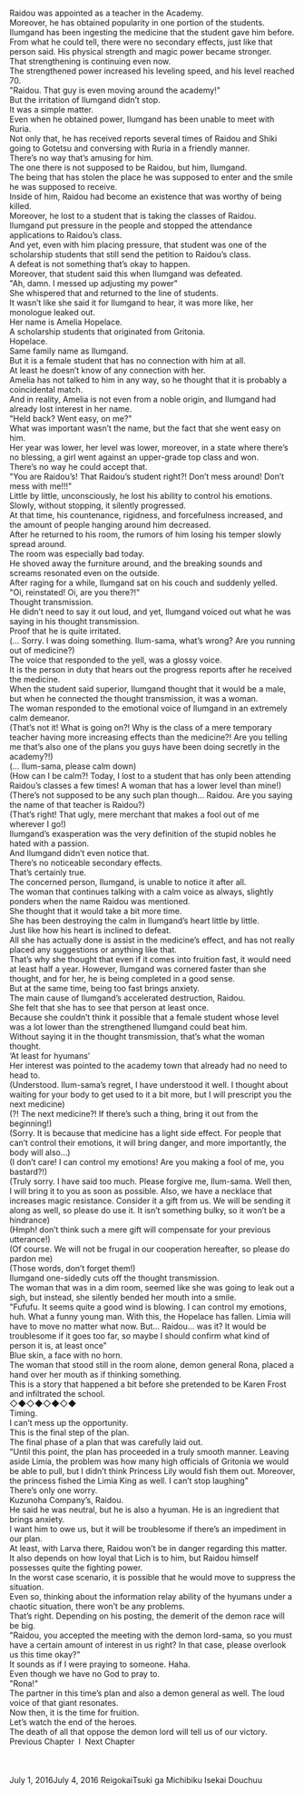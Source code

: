 <br/>
Raidou was appointed as a teacher in the Academy.<br/>
Moreover, he has obtained popularity in one portion of the students.<br/>
Ilumgand has been ingesting the medicine that the student gave him before.<br/>
From what he could tell, there were no secondary effects, just like that person said. His physical strength and magic power became stronger.<br/>
That strengthening is continuing even now.<br/>
The strengthened power increased his leveling speed, and his level reached 70.<br/>
"Raidou. That guy is even moving around the academy!"<br/>
But the irritation of Ilumgand didn’t stop.<br/>
It was a simple matter.<br/>
Even when he obtained power, Ilumgand has been unable to meet with Ruria.<br/>
Not only that, he has received reports several times of Raidou and Shiki going to Gotetsu and conversing with Ruria in a friendly manner.<br/>
There’s no way that’s amusing for him.<br/>
The one there is not supposed to be Raidou, but him, Ilumgand.<br/>
The being that has stolen the place he was supposed to enter and the smile he was supposed to receive.<br/>
Inside of him, Raidou had become an existence that was worthy of being killed.<br/>
Moreover, he lost to a student that is taking the classes of Raidou.<br/>
Ilumgand put pressure in the people and stopped the attendance applications to Raidou’s class.<br/>
And yet, even with him placing pressure, that student was one of the scholarship students that still send the petition to Raidou’s class.<br/>
A defeat is not something that’s okay to happen.<br/>
Moreover, that student said this when Ilumgand was defeated.<br/>
"Ah, damn. I messed up adjusting my power"<br/>
She whispered that and returned to the line of students.<br/>
It wasn’t like she said it for Ilumgand to hear, it was more like, her monologue leaked out.<br/>
Her name is Amelia Hopelace.<br/>
A scholarship students that originated from Gritonia.<br/>
Hopelace.<br/>
Same family name as Ilumgand.<br/>
But it is a female student that has no connection with him at all.<br/>
At least he doesn’t know of any connection with her.<br/>
Amelia has not talked to him in any way, so he thought that it is probably a coincidental match.<br/>
And in reality, Amelia is not even from a noble origin, and Ilumgand had already lost interest in her name.<br/>
"Held back? Went easy, on me?"<br/>
What was important wasn’t the name, but the fact that she went easy on him.<br/>
Her year was lower, her level was lower, moreover, in a state where there’s no blessing, a girl went against an upper-grade top class and won.<br/>
There’s no way he could accept that.<br/>
"You are Raidou’s! That Raidou’s student right?! Don’t mess around! Don’t mess with me!!!"<br/>
Little by little, unconsciously, he lost his ability to control his emotions.<br/>
Slowly, without stopping, it silently progressed.<br/>
At that time, his countenance, rigidness, and forcefulness increased, and the amount of people hanging around him decreased.<br/>
After he returned to his room, the rumors of him losing his temper slowly spread around.<br/>
The room was especially bad today.<br/>
He shoved away the furniture around, and the breaking sounds and screams resonated even on the outside.<br/>
After raging for a while, Ilumgand sat on his couch and suddenly yelled.<br/>
"Oi, reinstated! Oi, are you there?!"<br/>
Thought transmission.<br/>
He didn’t need to say it out loud, and yet, Ilumgand voiced out what he was saying in his thought transmission.<br/>
Proof that he is quite irritated.<br/>
(… Sorry. I was doing something. Ilum-sama, what’s wrong? Are you running out of medicine?)<br/>
The voice that responded to the yell, was a glossy voice.<br/>
It is the person in duty that hears out the progress reports after he received the medicine.<br/>
When the student said superior, Ilumgand thought that it would be a male, but when he connected the thought transmission, it was a woman.<br/>
The woman responded to the emotional voice of Ilumgand in an extremely calm demeanor.<br/>
(That’s not it! What is going on?! Why is the class of a mere temporary teacher having more increasing effects than the medicine?! Are you telling me that’s also one of the plans you guys have been doing secretly in the academy?!)<br/>
(… Ilum-sama, please calm down)<br/>
(How can I be calm?! Today, I lost to a student that has only been attending Raidou’s classes a few times! A woman that has a lower level than mine!)<br/>
(There’s not supposed to be any such plan though… Raidou. Are you saying the name of that teacher is Raidou?)<br/>
(That’s right! That ugly, mere merchant that makes a fool out of me wherever I go!)<br/>
Ilumgand’s exasperation was the very definition of the stupid nobles he hated with a passion.<br/>
And Ilumgand didn’t even notice that.<br/>
There’s no noticeable secondary effects.<br/>
That’s certainly true.<br/>
The concerned person, Ilumgand, is unable to notice it after all.<br/>
The woman that continues talking with a calm voice as always, slightly ponders when the name Raidou was mentioned.<br/>
She thought that it would take a bit more time.<br/>
She has been destroying the calm in Ilumgand’s heart little by little.<br/>
Just like how his heart is inclined to defeat.<br/>
All she has actually done is assist in the medicine’s effect, and has not really placed any suggestions or anything like that.<br/>
That’s why she thought that even if it comes into fruition fast, it would need at least half a year. However, Ilumgand was cornered faster than she thought, and for her, he is being completed in a good sense.<br/>
But at the same time, being too fast brings anxiety.<br/>
The main cause of Ilumgand’s accelerated destruction, Raidou.<br/>
She felt that she has to see that person at least once.<br/>
Because she couldn’t think it possible that a female student whose level was a lot lower than the strengthened Ilumgand could beat him.<br/>
Without saying it in the thought transmission, that’s what the woman thought.<br/>
‘At least for hyumans’<br/>
Her interest was pointed to the academy town that already had no need to head to.<br/>
(Understood. Ilum-sama’s regret, I have understood it well. I thought about waiting for your body to get used to it a bit more, but I will prescript you the next medicine)<br/>
(?! The next medicine?! If there’s such a thing, bring it out from the beginning!)<br/>
(Sorry. It is because that medicine has a light side effect. For people that can’t control their emotions, it will bring danger, and more importantly, the body will also…)<br/>
(I don’t care! I can control my emotions! Are you making a fool of me, you bastard?!)<br/>
(Truly sorry. I have said too much. Please forgive me, Ilum-sama. Well then, I will bring it to you as soon as possible. Also, we have a necklace that increases magic resistance. Consider it a gift from us. We will be sending it along as well, so please do use it. It isn’t something bulky, so it won’t be a hindrance)<br/>
(Hmph! don’t think such a mere gift will compensate for your previous utterance!)<br/>
(Of course. We will not be frugal in our cooperation hereafter, so please do pardon me)<br/>
(Those words, don’t forget them!)<br/>
Ilumgand one-sidedly cuts off the thought transmission.<br/>
The woman that was in a dim room, seemed like she was going to leak out a sigh, but instead, she silently bended her mouth into a smile.<br/>
"Fufufu. It seems quite a good wind is blowing. I can control my emotions, huh. What a funny young man. With this, the Hopelace has fallen. Limia will have to move no matter what now. But… Raidou… was it? It would be troublesome if it goes too far, so maybe I should confirm what kind of person it is, at least once"<br/>
Blue skin, a face with no horn.<br/>
The woman that stood still in the room alone, demon general Rona, placed a hand over her mouth as if thinking something.<br/>
This is a story that happened a bit before she pretended to be Karen Frost and infiltrated the school.<br/>
◇◆◇◆◇◆◇◆<br/>
Timing.<br/>
I can’t mess up the opportunity.<br/>
This is the final step of the plan.<br/>
The final phase of a plan that was carefully laid out.<br/>
"Until this point, the plan has proceeded in a truly smooth manner. Leaving aside Limia, the problem was how many high officials of Gritonia we would be able to pull, but I didn’t think Princess Lily would fish them out. Moreover, the princess fished the Limia King as well. I can’t stop laughing"<br/>
There’s only one worry.<br/>
Kuzunoha Company’s, Raidou.<br/>
He said he was neutral, but he is also a hyuman. He is an ingredient that brings anxiety.<br/>
I want him to owe us, but it will be troublesome if there’s an impediment in our plan.<br/>
At least, with Larva there, Raidou won’t be in danger regarding this matter.<br/>
It also depends on how loyal that Lich is to him, but Raidou himself possesses quite the fighting power.<br/>
In the worst case scenario, it is possible that he would move to suppress the situation.<br/>
Even so, thinking about the information relay ability of the hyumans under a chaotic situation, there won’t be any problems.<br/>
That’s right. Depending on his posting, the demerit of the demon race will be big.<br/>
"Raidou, you accepted the meeting with the demon lord-sama, so you must have a certain amount of interest in us right? In that case, please overlook us this time okay?"<br/>
It sounds as if I were praying to someone. Haha.<br/>
Even though we have no God to pray to.<br/>
"Rona!"<br/>
The partner in this time’s plan and also a demon general as well. The loud voice of that giant resonates.<br/>
Now then, it is the time for fruition.<br/>
Let’s watch the end of the heroes.<br/>
The death of all that oppose the demon lord will tell us of our victory.<br/>
Previous Chapter  l  Next Chapter<br/>
<br/>
<br/>
<br/>
July 1, 2016July 4, 2016 ReigokaiTsuki ga Michibiku Isekai Douchuu <br/>
<br/>
<br/>
